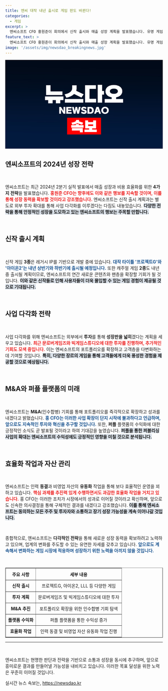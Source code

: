 ```yaml
---
title: 엔씨 대작 내년 출시로 게임 판도 바뀐다!
categories:
  - 게임
excerpt: >
  엔씨소프트 CFO 홍원준이 회의에서 신작 출시와 매출 성장 계획을 발표했습니다. 유명 게임 ‘아이온2’를 포함한 5개 신작과 글로벌 확장 전략이 주목받고 있으며, 자사주 매입과 M&A도 적극 추진할 예정입니다. 클릭하여 엔씨의 미래를 확인하세요!
feature_text: >
  엔씨소프트 CFO 홍원준이 회의에서 신작 출시와 매출 성장 계획을 발표했습니다. 유명 게임 ‘아이온2’를 포함한 5개 신작과 글로벌 확장 전략이 주목받고 있으며, 자사주 매입과 M&A도 적극 추진할 예정입니다. 클릭하여 엔씨의 미래를 확인하세요!
image: '/assets/img/newsdao_breakingnews.jpg'
---
```


<p><img src="/assets/img/newsdao_breakingnews.jpg" alt="pcversion 속보" /></p>

<h2 data-ke-size="size26">엔씨소프트의 2024년 성장 전략</h2>

<p data-ke-size="size16">&nbsp;</p> 

<p>엔씨소프트는 최근 2024년 2분기 실적 발표에서 매출 성장과 비용 효율화를 위한 <strong>4가지 전략</strong>을 발표했습니다. <b><span style="color: #ee2323;">홍원준 CFO는 향후에도 이와 같은 행보를 지속할 것이며, 이를 통해 성장 동력을 확보할 것이라고 강조했습니다.</span></b> 엔씨소프트는 신작 출시 계획과는 별도로 외부 투자 확대를 통해 사업 다각화를 이루겠다는 다짐도 내놓았습니다. <b><span style="background-color: #21538527;">다양한 전략을 통해 안정적인 성장을 도모하고 있는 엔씨소프트의 행보는 주목할 만합니다.</span></b></p>

<p data-ke-size="size16">&nbsp;</p>

<h2 data-ke-size="size26">신작 출시 계획</h2>

<p data-ke-size="size16">&nbsp;</p>

<p>신작 게임 <strong>3종</strong>은 레거시 IP를 기반으로 개발 중에 있습니다. <b><span style="color: #1a5490;">대작 타이틀 '프로젝트G'와 '아이온2'는 내년 상반기와 하반기에 출시될 예정입니다.</span></b> 또한 캐주얼 게임 <strong>2종</strong>도 내년 중 출시될 계획이므로, 엔씨소프트의 연간 새로운 콘텐츠와 팬층을 확장할 기회가 될 것입니다. <b><span style="background-color: #21538527;">이와 같은 신작들로 인해 사용자들이 더욱 몰입할 수 있는 게임 경험이 제공될 것으로 기대됩니다.</span></b></p>

<p data-ke-size="size16">&nbsp;</p>

<h2 data-ke-size="size26">사업 다각화 전략</h2>

<p data-ke-size="size16">&nbsp;</p>

<p>사업 다각화를 위해 엔씨소프트는 외부에서 <strong>투자</strong>를 통해 <strong>성장판을 넓히</strong>겠다는 계획을 세우고 있습니다. <b><span style="color: #ee2323;">최근 문로버게임즈와 빅게임스튜디오에 대한 투자를 진행하며, 추가적인 기회도 모색 중입니다.</span></b> 이는 엔씨소프트의 포트폴리오를 확장하고 고객층을 다변화하는 데 기여할 것입니다. <b><span style="background-color: #21538527;">특히, 다양한 장르의 게임을 통해 고객들에게 더욱 풍성한 경험을 제공할 것으로 예상됩니다.</span></b></p>

<p data-ke-size="size16">&nbsp;</p>

<h2 data-ke-size="size26">M&A와 퍼플 플랫폼의 미래</h2>

<p data-ke-size="size16">&nbsp;</p>

<p>엔씨소프트는 <strong>M&amp;A</strong>(인수합병) 기회를 통해 포트폴리오를 즉각적으로 확장하고 성과를 내겠다고 밝혔습니다. <b><span style="color: #1a5490;">홍 CFO는 이러한 사업 확장이 단지 시작에 불과하다고 언급하며, 앞으로도 지속적인 투자와 혁신을 추구할 것입니다.</span></b> 또한, <strong>퍼플</strong> 플랫폼의 수익화에 대한 긍정적인 소식도 곧 발표될 것이라고 하여 기대감을 높였습니다. <b><span style="background-color: #21538527;">퍼플을 통한 퍼블리싱 사업의 확대는 엔씨소프트의 수익성에도 긍정적인 영향을 미칠 것으로 분석됩니다.</span></b></p>

<p data-ke-size="size16">&nbsp;</p>

<h2 data-ke-size="size26">효율화 작업과 자산 관리</h2>

<p data-ke-size="size16">&nbsp;</p>

<p>엔씨소프트는 인력 <strong>동결</strong>과 비영업 자산의 <strong>유동화</strong> 작업을 통해 보다 효율적인 운영을 꾀하고 있습니다. <b><span style="color: #ee2323;">핵심 과제를 추진력 있게 수행하면서도 과감한 효율화 작업을 거치고 있습니다.</span></b> 홍 CFO는 이러한 조치가 시장에서의 성과로 이어질 것이라고 확신하며, 앞으로도 신속한 의사결정을 통해 구체적인 결과를 내겠다고 강조했습니다. <b><span style="background-color: #21538527;">이를 통해 엔씨소프트는 동의하는 모든 주주 및 투자자와 소통하고 장기 성장 가능성을 계속 이어나갈 것입니다.</span></b></p>

<p data-ke-size="size16">&nbsp;</p>

<p>종합적으로, 엔씨소프트는 <strong>다각적인 전략</strong>을 통해 새로운 성장 동력을 확보하려고 노력하고 있으며, 업계의 변화를 주도할 수 있는 유연한 자세를 갖추고 있습니다. <b><span style="color: #1a5490;">앞으로도 계속해서 변화하는 게임 시장에 적응하며 성장하기 위한 노력을 아끼지 않을 것입니다.</span></b> </p>

<p data-ke-size="size16">&nbsp;</p> 

<table style="width: 100%;" border="1">
    <tr>
        <th style="text-align: center; height: 30px;"><b>주요 사항</b></th>
        <th style="text-align: center; height: 30px;"><b>세부 내용</b></th>
    </tr>
    <tr>
        <td style="text-align: center; height: 30px;"><b>신작 출시</b></td>
        <td style="text-align: center; height: 30px;">프로젝트G, 아이온2, LLL 등 다양한 게임</td>
    </tr>
    <tr>
        <td style="text-align: center; height: 30px;"><b>투자 계획</b></td>
        <td style="text-align: center; height: 30px;">문로버게임즈 및 빅게임스튜디오에 대한 투자</td>
    </tr>
    <tr>
        <td style="text-align: center; height: 30px;"><b>M&A 추진</b></td>
        <td style="text-align: center; height: 30px;">포트폴리오 확장을 위한 인수합병 기회 탐색</td>
    </tr>
    <tr>
        <td style="text-align: center; height: 30px;"><b>플랫폼 수익화</b></td>
        <td style="text-align: center; height: 30px;">퍼플 플랫폼을 통한 수익성 증가</td>
    </tr>
    <tr>
        <td style="text-align: center; height: 30px;"><b>효율화 작업</b></td>
        <td style="text-align: center; height: 30px;">인력 동결 및 비영업 자산 유동화 작업 진행</td>
    </tr>
</table>

<hr />

<p data-ke-size="size16">&nbsp;</p>

<p>엔씨소프트는 현명한 판단과 전략을 기반으로 소통과 성장을 동시에 추구하며, 앞으로 흥미로운 결과를 만들어낼 가능성을 내비치고 있습니다. 이러한 목표 달성을 위한 노력은 꾸준히 이어질 것입니다.</p>
실시간 뉴스 속보는, <a href="https://newsdao.kr" rel="dofollow">https://newsdao.kr</a>


